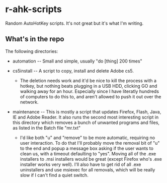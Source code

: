 r-ahk-scripts
=============

Random AutoHotKey scripts. It's not great but it's what I'm writing.

What's in the repo
------------------
The following directories:

- automation -- Small and simple, usually "do [thing] 200 times"  

- cs5install -- A script to copy, install and delete Adobe cs5.  

    - The deletion needs work and it'd be nice to kill the process with a hotkey, but nothing beats plugging in a USB HDD, clicking GO and walking away for an hour. Especially since I have literatly hundreds of computers to do this to, and aren't allowed to push it out over the network.  

- maintenance -- This is mostly a script that updates Firefox, Flash, Java, IE and Adobe Reader. It also runs the second most interesting script in this directory which removes a bunch of unwanted programs and files, as listed in the Batch file "mr.txt"  

    - I'd like both "u" and "remove" to be more automatic, requiring no user interaction. To do that I'll probably move the removal bit of "u" to the end and popup a message box asking if the user wants to clean us, with a timeout defaulting to "yes". Moving all of the .exe installers to .msi installers would be great (except Firefox who's .exe installer works very well). I'll also have to get rid of all .exe uninstallers and use msiexec for all removals, which will be really slow if I can't find a quiet switch.

